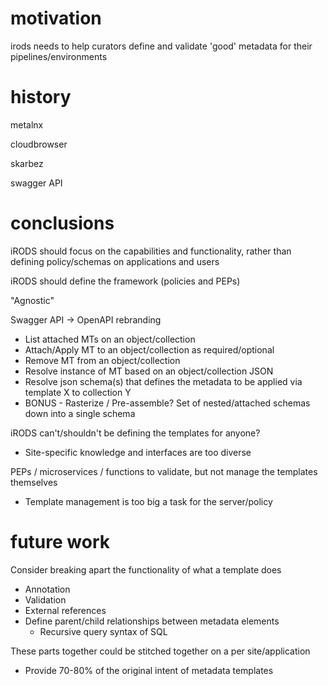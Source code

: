 # motivation

irods needs to help curators define and validate 'good' metadata for their pipelines/environments

# history

metalnx

cloudbrowser

skarbez

swagger API


# conclusions


iRODS should focus on the capabilities and functionality, rather than defining policy/schemas on applications and users

iRODS should define the framework (policies and PEPs)

"Agnostic"

Swagger API -> OpenAPI rebranding

 - List attached MTs on an object/collection
 - Attach/Apply MT to an object/collection as required/optional
 - Remove MT from an object/collection
 - Resolve instance of MT based on an object/collection JSON
 - Resolve json schema(s) that defines the metadata to be applied via template X to collection Y
 - BONUS - Rasterize / Pre-assemble? Set of nested/attached schemas down into a single schema


iRODS can't/shouldn't be defining the templates for anyone?

 - Site-specific knowledge and interfaces are too diverse

PEPs / microservices / functions to validate, but not manage the templates themselves

 - Template management is too big a task for the server/policy


# future work

Consider breaking apart the functionality of what a template does

 - Annotation
 - Validation
 - External references
 - Define parent/child relationships between metadata elements
   - Recursive query syntax of SQL

These parts together could be stitched together on a per site/application

 - Provide 70-80% of the original intent of metadata templates

